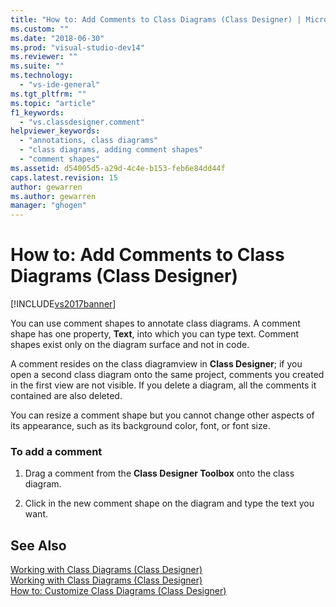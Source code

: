 ```yaml
---
title: "How to: Add Comments to Class Diagrams (Class Designer) | Microsoft Docs"
ms.custom: ""
ms.date: "2018-06-30"
ms.prod: "visual-studio-dev14"
ms.reviewer: ""
ms.suite: ""
ms.technology: 
  - "vs-ide-general"
ms.tgt_pltfrm: ""
ms.topic: "article"
f1_keywords: 
  - "vs.classdesigner.comment"
helpviewer_keywords: 
  - "annotations, class diagrams"
  - "class diagrams, adding comment shapes"
  - "comment shapes"
ms.assetid: d54005d5-a29d-4c4e-b153-feb6e84dd44f
caps.latest.revision: 15
author: gewarren
ms.author: gewarren
manager: "ghogen"
---
```

# How to: Add Comments to Class Diagrams (Class Designer)
[!INCLUDE[vs2017banner](../includes/vs2017banner.md)]

  
You can use comment shapes to annotate class diagrams. A comment shape has one property, **Text**, into which you can type text. Comment shapes exist only on the diagram surface and not in code.  
  
 A comment resides on the class diagramview in **Class Designer**; if you open a second class diagram onto the same project, comments you created in the first view are not visible. If you delete a diagram, all the comments it contained are also deleted.  
  
 You can resize a comment shape but you cannot change other aspects of its appearance, such as its background color, font, or font size.  
  
### To add a comment  
  
1.  Drag a comment from the **Class Designer Toolbox** onto the class diagram.  
  
2.  Click in the new comment shape on the diagram and type the text you want.  
  
## See Also  
 [Working with Class Diagrams (Class Designer)](../ide/working-with-class-diagrams-class-designer.md)   
 [Working with Class Diagrams (Class Designer)](../ide/working-with-class-diagrams-class-designer.md)   
 [How to: Customize Class Diagrams (Class Designer)](../ide/how-to-customize-class-diagrams-class-designer.md)



